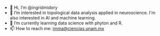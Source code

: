 - 👋 Hi, I’m @ingridmidory
- 👀 I’m interested in topological data analysis applied in neuroscience. I'm also interested in AI and machine learning. 
- 🌱 I’m currently learning data science with phyton and R. 
- 📫 How to reach me: imma@ciencias.unam.mx

<!---
ingridmidory/ingridmidory is a ✨ special ✨ repository because its `README.md` (this file) appears on your GitHub profile.
You can click the Preview link to take a look at your changes.
--->
